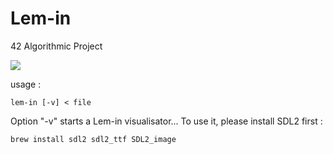 # Lem-in

42 Algorithmic Project

![](Lemin.gif)

usage :
```
lem-in [-v] < file
```

Option "-v" starts a Lem-in visualisator...
To use it, please install SDL2 first :
```
brew install sdl2 sdl2_ttf SDL2_image
```
